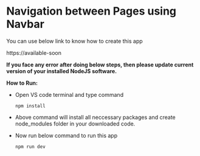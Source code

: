 # Navigation between Pages using Navbar

You can use below link to know how to create this app

https://available-soon

**If you face any error after doing below steps, then please update current version of your installed NodeJS software.**

**How to Run:**

- Open VS code terminal and type command

      npm install

- Above command will install all neccessary packages and create node_modules folder in your downloaded code.

- Now run below command to run this app

      npm run dev
